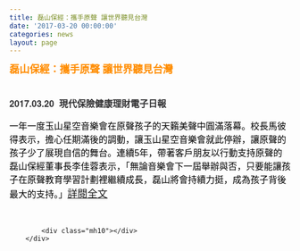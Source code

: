 ```yaml
---
title: 磊山保經：攜手原聲 讓世界聽見台灣
date: '2017-03-20 00:00:00'
categories: news
layout: page
---
```


<div class="text">
			<div>
	<div>
		<h1 style="border: 0px none; margin: 0px; outline: none 0px; padding: 0px; font-stretch: normal; font-size: 30px; line-height: 1.3; font-family: 微软雅黑, 黑体, &quot;helvetica neue&quot;, &quot;lucida grande&quot;, Arial, PMingLiU, &quot;Trebuchet MS&quot;, Helvetica, Verdana, sans-serif; color: rgb(49, 49, 51); width: 630px;">
			<span style="color:#ff8c00;"><span style="font-size:18px;"><strong>磊山保經：攜手原聲 讓世界聽見台灣</strong></span></span><br>
			<br>
			<span style="font-size:16px;">2017.03.20 &nbsp;現代保險健康理財電子日報&nbsp;</span></h1>
		<div>
			<br>
			<span style="color: rgb(0, 0, 0); font-family: Arial, &quot;Microsoft JhengHei&quot;, sans-serif; font-size: 16px;">一年一度玉山星空音樂會在原聲孩子的天籟美聲中圓滿落幕。校長馬彼得表示，擔心任期滿後的調動，讓玉山星空音樂會就此停辦，讓原聲的孩子少了展現自信的舞台。連續5年，帶著客戶朋友以行動支持原聲的磊山保經董事長李佳蓉表示，「無論音樂會下一屆舉辦與否，只要能讓孩子在原聲教育學習計劃裡繼續成長，磊山將會持續力挺，成為孩子背後最大的支持。」</span><font face="Microsoft Jhenghei, Verdana, Arial, PMingLiU, sans-serif" style="font-size: 9pt;"><span style="font-size: 18px;"><a href="http://www.rmim.com.tw/news-detail-14994_e6624afae21482f513e42c85284e201e838bbf0d">詳閱全文</a></span></font></div>
	</div>
	<div>
		&nbsp;</div>
</div>
<div>
	&nbsp;</div>

			<div class="mh10"></div>
		</div>